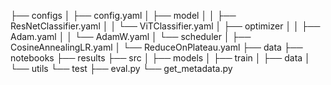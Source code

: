 

├── configs
│   ├── config.yaml
│   ├── model
│   │   ├── ResNetClassifier.yaml
│   │   └── ViTClassifier.yaml
│   ├── optimizer
│   │   ├── Adam.yaml
│   │   └── AdamW.yaml
│   └── scheduler
│       ├── CosineAnnealingLR.yaml
│       └── ReduceOnPlateau.yaml
├── data
├── notebooks
├── results
├── src
│   ├── models
│   ├── train
│   ├── data
│   └── utils
└── test
    ├── eval.py
    └── get_metadata.py